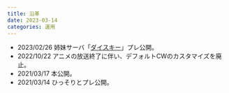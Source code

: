```yaml
---
title: 沿革
date: 2023-03-14
categories: 運用
---
```


- 2023/02/26 姉妹サーバ「[ダイスキー](https://misskey.delmulin.com)」プレ公開。
- 2022/10/22 アニメの放送終了に伴い、デフォルトCWのカスタマイズを廃止。
- 2021/03/17 本公開。
- 2021/03/14 ひっそりとプレ公開。
